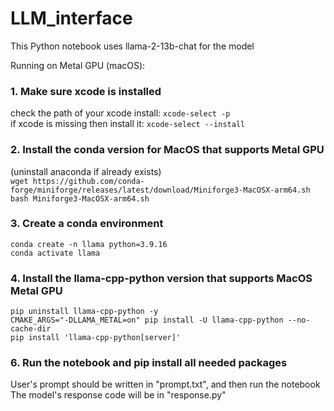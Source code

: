 # LLM_interface
This Python notebook uses llama-2-13b-chat for the model

Running on Metal GPU (macOS):

### 1. Make sure xcode is installed
check the path of your xcode install:
`xcode-select -p`\
if xcode is missing then install it:
`xcode-select --install`

### 2. Install the conda version for MacOS that supports Metal GPU
(uninstall anaconda if already exists)\
`wget https://github.com/conda-forge/miniforge/releases/latest/download/Miniforge3-MacOSX-arm64.sh`\
`bash Miniforge3-MacOSX-arm64.sh`

### 3. Create a conda environment
`conda create -n llama python=3.9.16`\
`conda activate llama`

### 4. Install the llama-cpp-python version that supports MacOS Metal GPU
`pip uninstall llama-cpp-python -y`\
`CMAKE_ARGS="-DLLAMA_METAL=on" pip install -U llama-cpp-python --no-cache-dir`\
`pip install 'llama-cpp-python[server]'`

### 6. Run the notebook and pip install all needed packages
User's prompt should be written in "prompt.txt", and then run the notebook\
The model's response code will be in "response.py"
